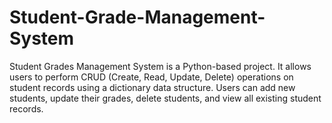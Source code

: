 # Student-Grade-Management-System

Student Grades Management System is a Python-based project. It allows users to perform CRUD (Create, Read, Update, Delete) operations on student records using a dictionary data structure. Users can add new students, update their grades, delete students, and view all existing student records.
